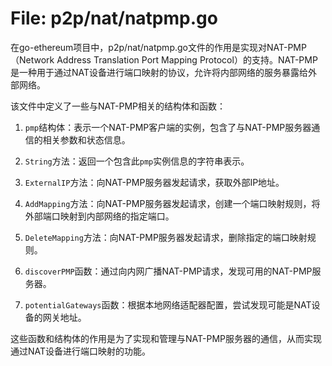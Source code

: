 # File: p2p/nat/natpmp.go

在go-ethereum项目中，p2p/nat/natpmp.go文件的作用是实现对NAT-PMP（Network Address Translation Port Mapping Protocol）的支持。NAT-PMP是一种用于通过NAT设备进行端口映射的协议，允许将内部网络的服务暴露给外部网络。

该文件中定义了一些与NAT-PMP相关的结构体和函数：

1. `pmp`结构体：表示一个NAT-PMP客户端的实例，包含了与NAT-PMP服务器通信的相关参数和状态信息。

2. `String`方法：返回一个包含此`pmp`实例信息的字符串表示。

3. `ExternalIP`方法：向NAT-PMP服务器发起请求，获取外部IP地址。

4. `AddMapping`方法：向NAT-PMP服务器发起请求，创建一个端口映射规则，将外部端口映射到内部网络的指定端口。

5. `DeleteMapping`方法：向NAT-PMP服务器发起请求，删除指定的端口映射规则。

6. `discoverPMP`函数：通过向内网广播NAT-PMP请求，发现可用的NAT-PMP服务器。

7. `potentialGateways`函数：根据本地网络适配器配置，尝试发现可能是NAT设备的网关地址。

这些函数和结构体的作用是为了实现和管理与NAT-PMP服务器的通信，从而实现通过NAT设备进行端口映射的功能。

